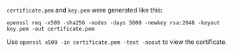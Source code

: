 `certificate.pem` and `key.pem` were generated like this:

`openssl req -x509 -sha256 -nodes -days 5000 -newkey rsa:2048 -keyout key.pem -out certificate.pem`

Use `openssl x509 -in certificate.pem -text -noout` to view the certificate.
